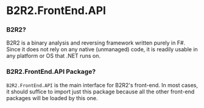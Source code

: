 # B2R2.FrontEnd.API

### B2R2?

B2R2 is a binary analysis and reversing framework written purely in F#. Since it
does not rely on any native (unmanaged) code, it is readily usable in any
platform or OS that .NET runs on.

### B2R2.FrontEnd.API Package?

`B2R2.FrontEnd.API` is the main interface for B2R2's front-end. In most
cases, it should suffice to import just this package because all the other
front-end packages will be loaded by this one.
